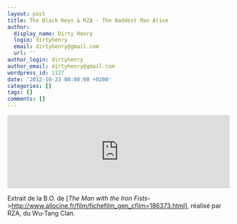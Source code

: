 ```yaml
---
layout: post
title: The Black Keys & RZA - The Baddest Man Alive
author:
  display_name: Dirty Henry
  login: dirtyhenry
  email: dirtyhenry@gmail.com
  url: ''
author_login: dirtyhenry
author_email: dirtyhenry@gmail.com
wordpress_id: 1127
date: '2012-10-23 08:00:00 +0200'
categories: []
tags: []
comments: []
---
```

<iframe width="100%" height="166" scrolling="no" frameborder="no" src="http://w.soundcloud.com/player/?url=http%3A%2F%2Fapi.soundcloud.com%2Ftracks%2F63078142&show_artwork=true"></iframe>

Extrait de la B.O. de [*The Man with the Iron Fists*->http://www.allocine.fr/film/fichefilm_gen_cfilm=186373.html], réalisé par RZA, du Wu-Tang Clan.
